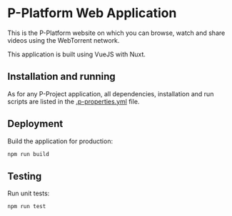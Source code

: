 # P-Platform Web Application

This is the P-Platform website on which you can browse, watch and
share videos using the WebTorrent network.

This application is built using VueJS with Nuxt.

## Installation and running

As for any P-Project application, all dependencies, installation and run scripts are listed in the
[.p-properties.yml](https://github.com/p-project/p-platform/blob/master/.p-properties.yml) file.

## Deployment

Build the application for production:

```bash
npm run build
```

## Testing

Run unit tests:

```bash
npm run test
```
